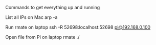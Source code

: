 Commands to get everything up and running

List all IPs on Mac
arp -a

Run rmate on laptop
ssh -R 52698:localhost:52698 pi@192.168.0.100

Open file from Pi on laptop
rmate ./<filename>